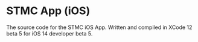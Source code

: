 # STMC App (iOS)

The source code for the STMC iOS App. Written and compiled in XCode 12 beta 5 for iOS 14 developer beta 5.
